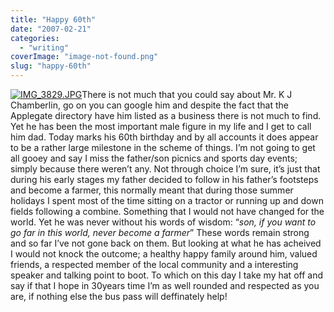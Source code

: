 ```yaml
---
title: "Happy 60th"
date: "2007-02-21"
categories: 
  - "writing"
coverImage: "image-not-found.png"
slug: "happy-60th"
---
```


[![IMG_3829.JPG](/images/257181807_c5f80e01d9_m.jpg)](http://www.flickr.com/photos/funkylarma/257181807/ "Photo Sharing")There is not much that you could say about Mr. K J Chamberlin, go on you can google him and despite the fact that the Applegate directory have him listed as a business there is not much to find. Yet he has been the most important male figure in my life and I get to call him dad. Today marks his 60th birthday and by all accounts it does appear to be a rather large milestone in the scheme of things. I’m not going to get all gooey and say I miss the father/son picnics and sports day events; simply because there weren’t any. Not through choice I’m sure, it’s just that during his early stages my father decided to follow in his father’s footsteps and become a farmer, this normally meant that during those summer holidays I spent most of the time sitting on a tractor or running up and down fields following a combine. Something that I would not have changed for the world. Yet he was never without his words of wisdom: “_son, if you want to go far in this world, never become a farmer_” These words remain strong and so far I’ve not gone back on them. But looking at what he has acheived I would not knock the outcome; a healthy happy family around him, valued friends, a respected member of the local community and a interesting speaker and talking point to boot. To which on this day I take my hat off and say if that I hope in 30years time I’m as well rounded and respected as you are, if nothing else the bus pass will deffinately help!
